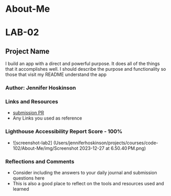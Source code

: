 # About-Me

# LAB-02

## Project Name

I build an app with a direct and powerful purpose. It does all of the things that it accomplishes well. I should describe the purpose and functionality so those that visit my README understand the app

### Author: Jennifer Hoskinson

### Links and Resources

* [submission PR](http://xyz.com)
* Any Links you used as reference

### Lighthouse Accessibility Report Score - 100%

* ![screenshot-lab2] (Users/jenniferhoskinson/projects/courses/code-102/About-Me/img/Screenshot 2023-12-27 at 6.50.40 PM.png)

### Reflections and Comments

* Consider including the answers to your daily journal and submission questions here
* This is also a good place to reflect on the tools and resources used and learned
